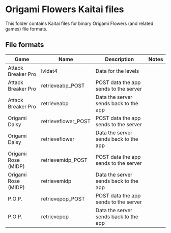 # Origami Flowers Kaitai files
This folder contains Kaitai files for binary Origami Flowers (and related games) file formats.

## File formats

| Game                | Name                | Description                           | Notes |
| ------------------- | ------------------- | ------------------------------------- | ----- |
| Attack Breaker Pro  | lvldat4             | Data for the levels                   |       |
| Attack Breaker Pro  | retrieveabp_POST    | POST data the app sends to the server |       |
| Attack Breaker Pro  | retrieveabp         | Data the server sends back to the app |       |
| Origami Daisy       | retrieveflower_POST | POST data the app sends to the server |       |
| Origami Daisy       | retrieveflower      | Data the server sends back to the app |       |
| Origami Rose (MIDP) | retrievemidp_POST   | POST data the app sends to the server |       |
| Origami Rose (MIDP) | retrievemidp        | Data the server sends back to the app |       |
| P.O.P.              | retrievepop_POST    | POST data the app sends to the server |       |
| P.O.P.              | retrievepop         | Data the server sends back to the app |       |
